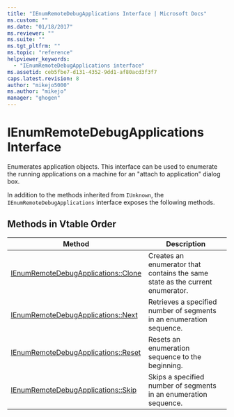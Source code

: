 ```yaml
---
title: "IEnumRemoteDebugApplications Interface | Microsoft Docs"
ms.custom: ""
ms.date: "01/18/2017"
ms.reviewer: ""
ms.suite: ""
ms.tgt_pltfrm: ""
ms.topic: "reference"
helpviewer_keywords:
  - "IEnumRemoteDebugApplications interface"
ms.assetid: ceb5fbe7-d131-4352-9dd1-af80acd3f3f7
caps.latest.revision: 8
author: "mikejo5000"
ms.author: "mikejo"
manager: "ghogen"
---
```

# IEnumRemoteDebugApplications Interface
Enumerates application objects. This interface can be used to enumerate the running applications on a machine for an "attach to application" dialog box.

 In addition to the methods inherited from `IUnknown`, the `IEnumRemoteDebugApplications` interface exposes the following methods.

## Methods in Vtable Order

|Method|Description|
|------------|-----------------|
|[IEnumRemoteDebugApplications::Clone](../../winscript/reference/ienumremotedebugapplications-clone.md)|Creates an enumerator that contains the same state as the current enumerator.|
|[IEnumRemoteDebugApplications::Next](../../winscript/reference/ienumremotedebugapplications-next.md)|Retrieves a specified number of segments in an enumeration sequence.|
|[IEnumRemoteDebugApplications::Reset](../../winscript/reference/ienumremotedebugapplications-reset.md)|Resets an enumeration sequence to the beginning.|
|[IEnumRemoteDebugApplications::Skip](../../winscript/reference/ienumremotedebugapplications-skip.md)|Skips a specified number of segments in an enumeration sequence.|